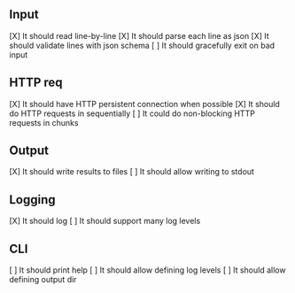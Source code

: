 ## Input
[X] It should read line-by-line
[X] It should parse each line as json
[X] It should validate lines with json schema
[ ] It should gracefully exit on bad input

## HTTP req
[X] It should have HTTP persistent connection when possible
[X] It should do HTTP requests in sequentially
[ ] It could do non-blocking HTTP requests in chunks

## Output
[X] It should write results to files
[ ] It should allow writing to stdout

## Logging
[X] It should log
[ ] It should support many log levels

## CLI
[ ] It should print help
[ ] It should allow defining log levels
[ ] It should allow defining output dir
